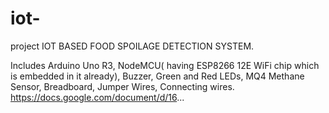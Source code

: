 # iot-
project
IOT BASED FOOD SPOILAGE DETECTION SYSTEM.

Includes Arduino Uno R3, NodeMCU( having ESP8266 12E WiFi chip which is embedded in it already), 
Buzzer, Green and Red LEDs, MQ4 Methane Sensor, Breadboard, Jumper Wires, Connecting wires.
https://docs.google.com/document/d/16...
